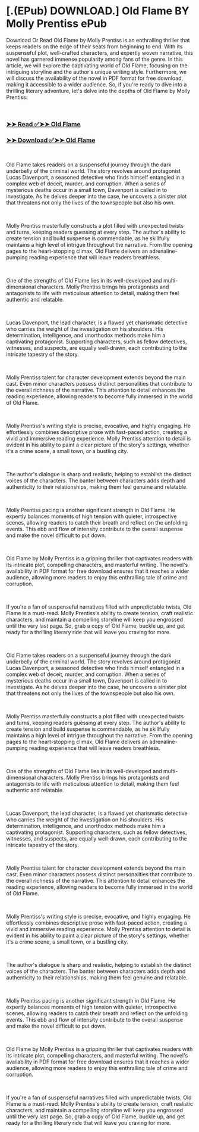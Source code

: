 # [.(EPub) DOWNLOAD.] Old Flame BY Molly Prentiss ePub

<p>Download Or Read Old Flame by Molly Prentiss is an enthralling thriller that keeps readers on the edge of their seats from beginning to end. With its suspenseful plot, well-crafted characters, and expertly woven narrative, this novel has garnered immense popularity among fans of the genre. In this article, we will explore the captivating world of Old Flame, focusing on the intriguing storyline and the author's unique writing style. Furthermore, we will discuss the availability of the novel in PDF format for free download, making it accessible to a wider audience. So, if you're ready to dive into a thrilling literary adventure, let's delve into the depths of Old Flame by Molly Prentiss.</p>
<p>&nbsp;</p>

### [➤➤ Read ✅➤➤ Old Flame](https://pdf2worldwide.blogspot.com/id/61272703)

### [➤➤ Download ✅➤➤ Old Flame](https://pdf2worldwide.blogspot.com/id/61272703)

<p>&nbsp;</p>
<p>Old Flame takes readers on a suspenseful journey through the dark underbelly of the criminal world. The story revolves around protagonist Lucas Davenport, a seasoned detective who finds himself entangled in a complex web of deceit, murder, and corruption. When a series of mysterious deaths occur in a small town, Davenport is called in to investigate. As he delves deeper into the case, he uncovers a sinister plot that threatens not only the lives of the townspeople but also his own.</p>
<p>&nbsp;</p>
<p>Molly Prentiss masterfully constructs a plot filled with unexpected twists and turns, keeping readers guessing at every step. The author's ability to create tension and build suspense is commendable, as he skillfully maintains a high level of intrigue throughout the narrative. From the opening pages to the heart-stopping climax, Old Flame delivers an adrenaline-pumping reading experience that will leave readers breathless.</p>
<p>&nbsp;</p>
<p>One of the strengths of Old Flame lies in its well-developed and multi-dimensional characters. Molly Prentiss brings his protagonists and antagonists to life with meticulous attention to detail, making them feel authentic and relatable.</p>
<p>&nbsp;</p>
<p>Lucas Davenport, the lead character, is a flawed yet charismatic detective who carries the weight of the investigation on his shoulders. His determination, intelligence, and unorthodox methods make him a captivating protagonist. Supporting characters, such as fellow detectives, witnesses, and suspects, are equally well-drawn, each contributing to the intricate tapestry of the story.</p>
<p>&nbsp;</p>
<p>Molly Prentiss talent for character development extends beyond the main cast. Even minor characters possess distinct personalities that contribute to the overall richness of the narrative. This attention to detail enhances the reading experience, allowing readers to become fully immersed in the world of Old Flame.</p>
<p>&nbsp;</p>
<p>Molly Prentiss's writing style is precise, evocative, and highly engaging. He effortlessly combines descriptive prose with fast-paced action, creating a vivid and immersive reading experience. Molly Prentiss attention to detail is evident in his ability to paint a clear picture of the story's settings, whether it's a crime scene, a small town, or a bustling city.</p>
<p>&nbsp;</p>
<p>The author's dialogue is sharp and realistic, helping to establish the distinct voices of the characters. The banter between characters adds depth and authenticity to their relationships, making them feel genuine and relatable.</p>
<p>&nbsp;</p>
<p>Molly Prentiss pacing is another significant strength in Old Flame. He expertly balances moments of high tension with quieter, introspective scenes, allowing readers to catch their breath and reflect on the unfolding events. This ebb and flow of intensity contribute to the overall suspense and make the novel difficult to put down.</p>
<p>&nbsp;</p>
<p>Old Flame by Molly Prentiss is a gripping thriller that captivates readers with its intricate plot, compelling characters, and masterful writing. The novel's availability in PDF format for free download ensures that it reaches a wider audience, allowing more readers to enjoy this enthralling tale of crime and corruption.</p>
<p>&nbsp;</p>
<p>If you're a fan of suspenseful narratives filled with unpredictable twists, Old Flame is a must-read. Molly Prentiss's ability to create tension, craft realistic characters, and maintain a compelling storyline will keep you engrossed until the very last page. So, grab a copy of Old Flame, buckle up, and get ready for a thrilling literary ride that will leave you craving for more.</p>
<p>&nbsp;</p>
<p>Old Flame takes readers on a suspenseful journey through the dark underbelly of the criminal world. The story revolves around protagonist Lucas Davenport, a seasoned detective who finds himself entangled in a complex web of deceit, murder, and corruption. When a series of mysterious deaths occur in a small town, Davenport is called in to investigate. As he delves deeper into the case, he uncovers a sinister plot that threatens not only the lives of the townspeople but also his own.</p>
<p>&nbsp;</p>
<p>Molly Prentiss masterfully constructs a plot filled with unexpected twists and turns, keeping readers guessing at every step. The author's ability to create tension and build suspense is commendable, as he skillfully maintains a high level of intrigue throughout the narrative. From the opening pages to the heart-stopping climax, Old Flame delivers an adrenaline-pumping reading experience that will leave readers breathless.</p>
<p>&nbsp;</p>
<p>One of the strengths of Old Flame lies in its well-developed and multi-dimensional characters. Molly Prentiss brings his protagonists and antagonists to life with meticulous attention to detail, making them feel authentic and relatable.</p>
<p>&nbsp;</p>
<p>Lucas Davenport, the lead character, is a flawed yet charismatic detective who carries the weight of the investigation on his shoulders. His determination, intelligence, and unorthodox methods make him a captivating protagonist. Supporting characters, such as fellow detectives, witnesses, and suspects, are equally well-drawn, each contributing to the intricate tapestry of the story.</p>
<p>&nbsp;</p>
<p>Molly Prentiss talent for character development extends beyond the main cast. Even minor characters possess distinct personalities that contribute to the overall richness of the narrative. This attention to detail enhances the reading experience, allowing readers to become fully immersed in the world of Old Flame.</p>
<p>&nbsp;</p>
<p>Molly Prentiss's writing style is precise, evocative, and highly engaging. He effortlessly combines descriptive prose with fast-paced action, creating a vivid and immersive reading experience. Molly Prentiss attention to detail is evident in his ability to paint a clear picture of the story's settings, whether it's a crime scene, a small town, or a bustling city.</p>
<p>&nbsp;</p>
<p>The author's dialogue is sharp and realistic, helping to establish the distinct voices of the characters. The banter between characters adds depth and authenticity to their relationships, making them feel genuine and relatable.</p>
<p>&nbsp;</p>
<p>Molly Prentiss pacing is another significant strength in Old Flame. He expertly balances moments of high tension with quieter, introspective scenes, allowing readers to catch their breath and reflect on the unfolding events. This ebb and flow of intensity contribute to the overall suspense and make the novel difficult to put down.</p>
<p>&nbsp;</p>
<p>Old Flame by Molly Prentiss is a gripping thriller that captivates readers with its intricate plot, compelling characters, and masterful writing. The novel's availability in PDF format for free download ensures that it reaches a wider audience, allowing more readers to enjoy this enthralling tale of crime and corruption.</p>
<p>&nbsp;</p>
<p>If you're a fan of suspenseful narratives filled with unpredictable twists, Old Flame is a must-read. Molly Prentiss's ability to create tension, craft realistic characters, and maintain a compelling storyline will keep you engrossed until the very last page. So, grab a copy of Old Flame, buckle up, and get ready for a thrilling literary ride that will leave you craving for more.</p>
<p>&nbsp;</p>
